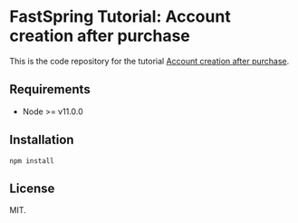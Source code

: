 # FastSpring Tutorial: Account creation after purchase

This is the code repository for the tutorial [Account creation after purchase](https://fastspringexamples.github.io/fastspring-node-account-creation/).


## Requirements

- Node >= v11.0.0

## Installation
```
npm install
```

## License

MIT.
